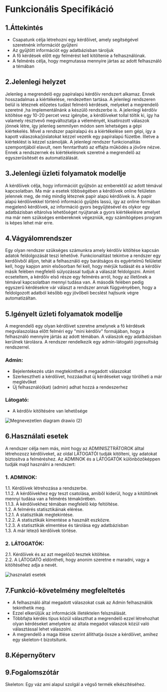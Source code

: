 # Funkcionális Specifikáció

## 1.Áttekintés
- Csapatunk célja létrehozni egy kérdőívet, amely segítségével szeretnénk információt gyűjteni
- Az gyűjtött információt egy adatbázisban tároljuk
- A fő kérdések előtt egy felmérést kell kitöltenie a felhasználónak.
- A felmérés célja, hogy megmutassa mennyire jártas az adott felhasználó a témában

## 2.Jelenlegi helyzet
Jelenleg a megrendelő egy papíralapú kérdőív rendszert alkamaz. Ennek hosszadalmas a kiértékelése,
rendezetten tartása. A jelenlegi rendszeren belül is léteznek előzetes tudást felmérő kérdések,
melyeket a megrendelő szeretné ,ha implementálnánk a készülő rendszerbe is. A jelenlegi kérdőív kitöltése
egy 10-20 percet vesz igénybe, a kérdőíveket tollal töltik ki, így ha valamely résztvevő megváltoztatja
a véleményét, kisatírozott válaszok jönnek létre, így jelenleg semmilyen módon sem lehetséges a gépi
kiértekelés. Mivel a rendszer papíralapú és a kiértékelése sem gépi, így a kapott válaszoka/jóslatokat
kézzel vezetik egy papíralapú füzetbe. Illetve a kiérteklést is kézzel számolják.
A jelenlegi rendszer funkcionalitás szempontjából elavult, nem fenntartható az effajta működés
a jövőre nézve. Ennek a rendszernek és kiértékelésnek szeretné a megrendelő az egyszerűsítését és automatizálását.

## 3.Jelenlegi üzleti folyamatok modellje

A kérdőívek célja, hogy információt gyűjtsön az emberektől az adott témával kapcsolatban. Ma már a esetek többségében a kérdőívek online felületen jelennek meg, de még mindig léteznek papír alapú kérdőívek is. A papír alapú kérdőívekkel történő információ gyűjtés lassú, így az online formában megjelenő kérdőívek, az információ gyors begyűjtésével és olykor egy adatbázisban eltárolva lehetőséget nyújtanak a gyors kiértékelésre amelyet ma már nem szükséges embereknek végezniük, egy számítógépes program is képes lehet már erre.

## 4.Vágyálomrendszer
Egy olyan rendszer szükséges számunkra amely kérdőív kitöltése kapcsán adatok feldolgozását teszi lehetővé. Funkcionalitást tekintve a rendszer egy kerdőívből álljon, tehát a felhasználó egy barátságos és egyértelmű felületet kell, hogy kapjon amin elsősorban fel kell, hogy mérjük tudását és a kérdőív másik felében megfelelő súlyozással tudjuk a válaszát feldolgozni. Amint ecseteltem, a kérdőív első része egy felmérés arról, hogy az illetőnek a témával kapcsolatban mennyi tudása van. A második felében pedig egyszerű kérdésekre vár választ a rendszer annak függvényében, hogy a feldolgozott adatból később egy jövőbeli becslést hajtsunk végre automatizáltan.

## 5.Igényelt üzleti folyamatok modellje

A megrendelő egy olyan kérdőívet szeretne amelynek a fő kérdések megválaszolása előtt felméri egy "mini kérdőív" formájában, hogy a felhasználó mennyire jártás az adott témában. A válaszok egy adatbázisban kerülnek tárolásra. A rendszer rendelkezik egy admin-látogató jogosultság rendszerrel.
### Admin:
- Bejelentekezés után megtekintheti a megadott válaszokat
- Szerkesztheti a kérdőívet, hozzáadhat új kérdéseket vagy törölheti a már meglévőket
- Új felhasználó(kat) (admin) adhat hozzá a rendeszerhez
### Látogató:
- A kérdőív kitöltésére van lehetősége


![Megnevezetlen diagram drawio (2)](https://user-images.githubusercontent.com/113610538/200349658-38ca66a1-f361-4b97-87c7-ec0c94be09d6.png)


## 6.Használati esetek
A rendszer célja nem más, mint hogy az ADMINISZTRÁTOROK álltal létrehozozz kérdőíveket, az oldal LÁTOGATÓI tudják kitölteni, igy adatokat biztosítva a felméréshez.
Az ADMINOK és a LÁTOGATÓK különbözőképpen tudják majd használni a rendszert:

### 1. ADMINOK:
1.1. Kérdőívek létrehozása a rendszerbe. <br>
1.1.2. A kérdőívekhez egy teszt csatolása, amiből kiderül, hogy a kitöltőnek mennyi tudása van a felmérés témakörében. <br>
1.1.3. A kérdőívekhez témában megfelelő kép feltöltése. <br>
1.2. A felmérés statisztikáinak elérése. <br>
1.2.1. A statisztikák megtekintése. <br>
1.2.2. A statisztikák kimentése a használt eszközre. <br>
1.2.3. A statisztikák elmentése és tárolása egy adatbázisban <br>
1.3. A már létező kérdőívek törlése. <br>

### 2. LÁTOGATÓK:
2.1. Kérdőívek és az azt megelőző tesztek kitöltése. <br>
2.2. A LÁTOGATÓ eldöntheti, hogy anonim szeretne e maradni, vagy a kitöltéséhez adja a nevét. <br>


![hasznalati esetek](https://user-images.githubusercontent.com/113610878/200346421-1d44d950-b3e7-4b9e-8553-f1435b1f7566.png)


## 7.Funkció-követelmény megfeleltetés

- A felhasználó által megadott válaszokat csak az Admin felhasználók tekinthetik meg.<br>
- Ezzel elkerüljük az információk illetéktelen felsználását.<br>
- Többfajta kérdés típus közül választhat a megrendelő ezzel létrehozhat olyan kérdéseket amelyekre az általa megadot válaszok közül való választással lehet    válaszolni.<br>
- A megrendelő a maga ítlése szerint állíthatja össze a kérdőívet, amihez egy skeleton-t bizotsítunk.<br>

## 8.Képernyőterv

## 9.Fogalomszótár
Skeleton: Egy váz ami alapul szolgál a végső termék elkészítéséhez.
